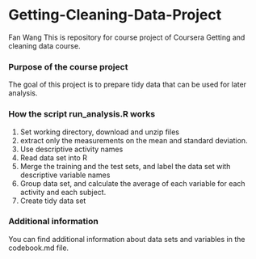 # Getting-Cleaning-Data-Project
Fan Wang
This is repository for course project of Coursera Getting and cleaning data course. 
### Purpose of the course project
The goal of this project is to prepare tidy data that can be used for later analysis.
### How the script run_analysis.R works
1. Set working directory, download and unzip files
2. extract only the measurements on the mean and standard deviation.
3. Use descriptive activity names
4. Read data set into R
5. Merge the training and the test sets, and label the data set with descriptive variable names
6. Group data set, and calculate the average of each variable for each activity and each subject.
7. Create tidy data set
### Additional information
You can find additional information about data sets and variables in the codebook.md file.
